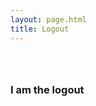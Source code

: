 ```yaml
---
layout: page.html
title: Logout
---
```


<!-- Maintenance Page Start -->

<div class="main home" role="main">
  <div class="section main-menu">
    <div class="row">
      <div class="small-12 columns">
        <div style="padding: 2em 0;">
        <h3>I am the logout</h3>
        </div>
      </div>
    </div>
  </div>
</div>

<script>
if (location.search.substring(1) === 'success=true') {
  window.opener.sessionStorage.removeItem('userToken');
  window.opener.sessionStorage.removeItem('entryTime');
  window.opener.location.reload();
  window.close();
} 
</script>

<!-- Maintenance Page End -->